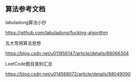 ## 算法参考文档

labuladong算法小抄

https://github.com/labuladong/fucking-algorithm

五大常用算法思想

https://blog.csdn.net/u011956147/article/details/68066304

LeetCode题目类别汇总

https://blog.csdn.net/u014568072/article/details/88049090


